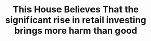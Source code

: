 ---
title: "This House Believes That the significant rise in retail investing brings more harm than good"
infoslide: "Retail investors are non-professional individual investors who buy and sell financial assets (e.g stocks, bonds, commodities, cryptocurrency etc.). The percentage of overall US equity trading volume conducted by retail investors in 2021 was more than double that of 2011."
round: "Semis"
weight: 13
videos: ['s53I0PN89C0', 'O87uJUnhvLY']
tags: ['Business', 'Economics']
layout: "motion"
categories: ["motions"]
---